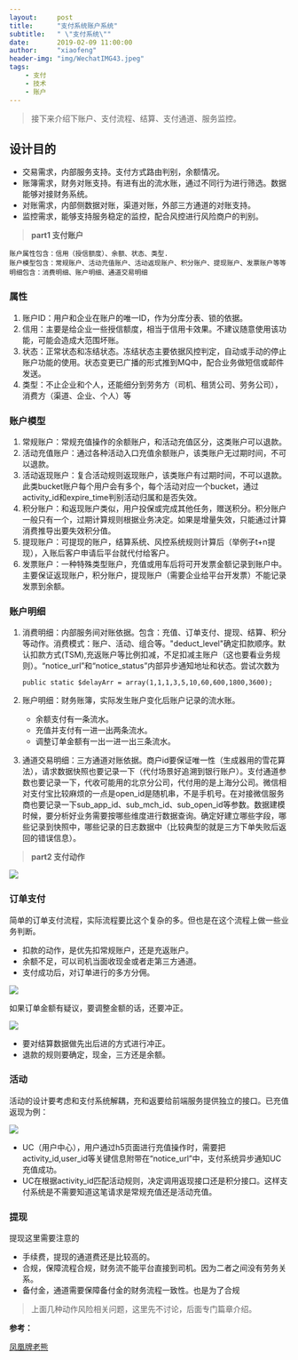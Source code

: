 ```yaml
---
layout:     post
title:      "支付系统账户系统"
subtitle:   " \"支付系统\""
date:       2019-02-09 11:00:00
author:     "xiaofeng"
header-img: "img/WechatIMG43.jpeg"
tags:
    - 支付 
    - 技术
    - 账户
---
```


> 接下来介绍下账户、支付流程、结算、支付通道、服务监控。

## 设计目的

* 交易需求，内部服务支持。支付方式路由判别，余额情况。
* 账簿需求，财务对账支持。有进有出的流水账，通过不同行为进行筛选。数据能够对接财务系统。
* 对账需求，内部侧数据对账，渠道对账，外部三方通道的对账支持。
* 监控需求，能够支持服务稳定的监控，配合风控进行风险商户的判别。

> **part1 支付账户**

    账户属性包含：信用（授信额度）、余额、状态、类型.
    账户模型包含：常规账户、活动充值账户、活动返现账户、积分账户、提现账户、发票账户等等
    明细包含：消费明细、账户明细、通道交易明细

### 属性

1. 账户ID：用户和企业在账户的唯一ID，作为分库分表、锁的依据。
2. 信用：主要是给企业一些授信额度，相当于信用卡效果。不建议随意使用该功能，可能会造成大范围坏账。
3. 状态：正常状态和冻结状态。冻结状态主要依据风控判定，自动或手动的停止账户功能的使用。状态变更已广播的形式推到MQ中，配合业务做短信或邮件发送。
4. 类型：不止企业和个人，还能细分到劳务方（司机、租赁公司、劳务公司），消费方（渠道、企业、个人）等
   
### 账户模型
1. 常规账户：常规充值操作的余额账户，和活动充值区分，这类账户可以退款。
2. 活动充值账户：通过各种活动入口充值余额账户，该类账户无过期时间，不可以退款。
3. 活动返现账户：复合活动规则返现账户，该类账户有过期时间，不可以退款。此类bucket账户每个用户会有多个，每个活动对应一个bucket，通过activity_id和expire_time判别活动归属和是否失效。
4. 积分账户：和返现账户类似，用户投保或完成其他任务，赠送积分。积分账户一般只有一个，过期计算规则根据业务决定。如果是增量失效，只能通过计算消费推导出要失效积分值。
5. 提现账户：可提现的账户，结算系统、风控系统规则计算后（举例子t+n提现），入账后客户申请后平台就代付给客户。
6. 发票账户：一种特殊类型账户，充值或用车后将可开发票金额记录到账户中。主要保证返现账户，积分账户，提现账户（需要企业给平台开发票）不能记录发票到余额。

### 账户明细
1. 消费明细：内部服务间对账依据。包含：充值、订单支付、提现、结算、积分等动作。消费模式：账户、活动、组合等。"deduct_level"确定扣款顺序。默认扣款方式(TSM),充返账户等比例扣减，不足扣减主账户（这也要看业务规则）。“notice_url”和“notice_status”内部异步通知地址和状态。尝试次数为

    ```
    public static $delayArr = array(1,1,1,3,5,10,60,600,1800,3600);
    ```
2. 账户明细：财务账簿，实际发生账户变化后账户记录的流水账。
   * 余额支付有一条流水。
   * 充值并支付有一进一出两条流水。
   * 调整订单金额有一出一进一出三条流水。

3. 通道交易明细：三方通道对账依据。商户id要保证唯一性（生成器用的雪花算法），请求数据快照也要记录一下（代付场景好追溯到银行账户）。支付通道参数也要记录一下，代收可能用的北京分公司，代付用的是上海分公司。微信相对支付宝比较麻烦的一点是open_id是随机串，不是手机号。在对接微信服务商也要记录一下sub_app_id、sub_mch_id、sub_open_id等参数。数据建模时候，要分析好业务需要按哪些维度进行数据查询。确定好建立哪些字段，哪些记录到快照中，哪些记录的日志数据中（比较典型的就是三方下单失败后返回的错误信息）。
   

> **part2 支付动作**

![](https://tva1.sinaimg.cn/large/00831rSTly1gdlbj7djw5j30vr0jxabl.jpg)

### 订单支付

简单的订单支付流程，实际流程要比这个复杂的多。但也是在这个流程上做一些业务判断。
*   扣款的动作，是优先扣常规账户，还是充返账户。
*   余额不足，可以司机当面收现金或者走第三方通道。
*   支付成功后，对订单进行的多方分佣。

![](https://tva1.sinaimg.cn/large/00831rSTly1gdlco3i1w4j30hn0gn74h.jpg)

如果订单金额有疑议，要调整金额的话，还要冲正。

![](https://tva1.sinaimg.cn/large/00831rSTly1gdlcrkm2t5j30gt0fhdge.jpg)

* 要对结算数据做先出后进的方式进行冲正。
* 退款的规则要确定，现金，三方还是余额。

### 活动

活动的设计要考虑和支付系统解耦，充和返要给前端服务提供独立的接口。已充值返现为例：

![](https://tva1.sinaimg.cn/large/00831rSTly1gdlctuo923j30n40d0hdt.jpg)

* UC（用户中心），用户通过h5页面进行充值操作时，需要把activity_id,user_id等关键信息附带在“notice_url”中，支付系统异步通知UC充值成功。
* UC在根据activity_id匹配活动规则，决定调用返现接口还是积分接口。这样支付系统是不需要知道这笔请求是常规充值还是活动充值。

### 提现

提现这里需要注意的
* 手续费，提现的通道费还是比较高的。
* 合规，保障流程合规，财务流不能平台直接到司机。因为二者之间没有劳务关系。
* 备付金，通道需要保障备付金的财务流程一致性。也是为了合规



> 上面几种动作风险相关问题，这里先不讨论，后面专门篇章介绍。


**参考：**

[凤凰牌老熊](http://doc.cocolian.cn/)

